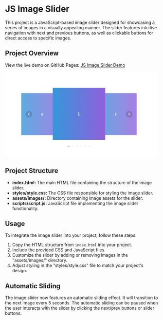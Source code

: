 # JS Image Slider

This project is a JavaScript-based image slider designed for showcasing a series of images in a visually appealing manner. The slider features intuitive navigation with next and previous buttons, as well as clickable buttons for direct access to specific images.

## Project Overview

View the live demo on GitHub Pages: [JS Image Slider Demo](https://fatmaelzahraaahmed.github.io/JS_Slider/)

![JS Image Slider Preview](assets/images/demo-preview.png)

## Project Structure

- **index.html:** The main HTML file containing the structure of the image slider.
- **styles/style.css:** The CSS file responsible for styling the image slider.
- **assets/images/:** Directory containing image assets for the slider.
- **scripts/script.js:** JavaScript file implementing the image slider functionality.

## Usage

To integrate the image slider into your project, follow these steps:

1. Copy the HTML structure from `index.html` into your project.
2. Include the provided CSS and JavaScript files.
3. Customize the slider by adding or removing images in the "assets/images/" directory.
4. Adjust styling in the "styles/style.css" file to match your project's design.

## Automatic Sliding

The image slider now features an automatic sliding effect. It will transition to the next image every 5 seconds. The automatic sliding can be paused when the user interacts with the slider by clicking the next/prev buttons or slider buttons.
